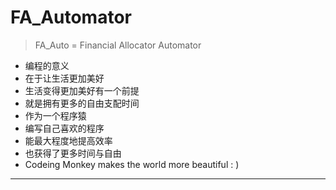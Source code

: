 # FA_Automator
> FA_Auto = Financial Allocator Automator

- 编程的意义
- 在于让生活更加美好
- 生活变得更加美好有一个前提
- 就是拥有更多的自由支配时间
- 作为一个程序猿
- 编写自己喜欢的程序
- 能最大程度地提高效率
- 也获得了更多时间与自由
- Codeing Monkey makes the world more beautiful : )

---


